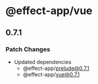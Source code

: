 # @effect-app/vue

## 0.7.1

### Patch Changes

- Updated dependencies
  - @effect-app/prelude@0.7.1
  - @effect-app/vue@0.7.1
